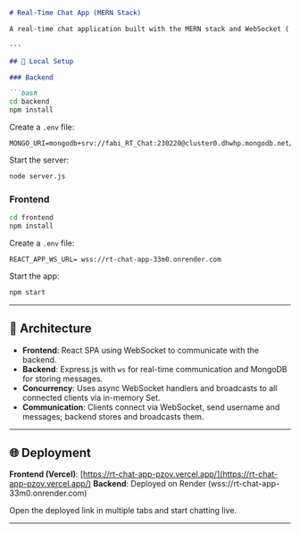 
````markdown
# Real-Time Chat App (MERN Stack)

A real-time chat application built with the MERN stack and WebSocket (`ws` module). Users can join with a username, view recent messages, and chat in real time.

---

## 🔧 Local Setup

### Backend

```bash
cd backend
npm install
````

Create a `.env` file:

```
MONGO_URI=mongodb+srv://fabi_RT_Chat:230220@cluster0.dhwhp.mongodb.net/
```

Start the server:

```bash
node server.js
```

### Frontend

```bash
cd frontend
npm install
```

Create a `.env` file:

```
REACT_APP_WS_URL= wss://rt-chat-app-33m0.onrender.com
```

Start the app:

```bash
npm start
```

---

## 🧠 Architecture

* **Frontend**: React SPA using WebSocket to communicate with the backend.
* **Backend**: Express.js with `ws` for real-time communication and MongoDB for storing messages.
* **Concurrency**: Uses async WebSocket handlers and broadcasts to all connected clients via in-memory Set.
* **Communication**: Clients connect via WebSocket, send username and messages; backend stores and broadcasts them.

---

## 🌐 Deployment

   **Frontend (Vercel)**: [https://rt-chat-app-pzov.vercel.app/](https://rt-chat-app-pzov.vercel.app/)
   **Backend**: Deployed on Render (wss://rt-chat-app-33m0.onrender.com)

Open the deployed link in multiple tabs and start chatting live.

---
```
